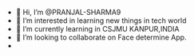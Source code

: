 - 👋 Hi, I’m @PRANJAL-SHARMA9
- 👀 I’m interested in learning new things in tech world
- 🌱 I’m currently learning in CSJMU KANPUR,INDIA
- 💞️ I’m looking to collaborate on Face determine App.
-

<!---
PRANJAL-SHARMA9/PRANJAL-SHARMA9 is a ✨ special ✨ repository because its `README.md` (this file) appears on your GitHub profile.
You can click the Preview link to take a look at your changes.
--->
